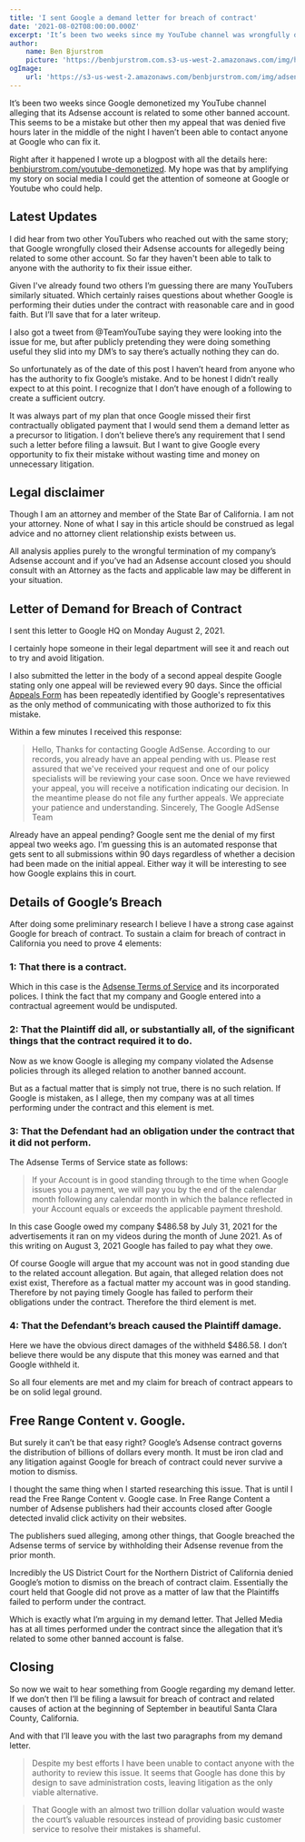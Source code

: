 ```yaml
---
title: 'I sent Google a demand letter for breach of contract'
date: '2021-08-02T08:00:00.000Z'
excerpt: 'It’s been two weeks since my YouTube channel was wrongfully demonetized. Despite my best efforts I haven’t been able to reach anyone who can fix Google’s mistake.'
author:
    name: Ben Bjurstrom
    picture: 'https://benbjurstrom.com.s3-us-west-2.amazonaws.com/img/headshot.jpg'
ogImage:
    url: 'https://s3-us-west-2.amazonaws.com/benbjurstrom.com/img/adsense/2021-08-02-demand-letter.png'
---
```


<YouTube url="https://www.youtube.com/embed/jmCeNh8eKhk" />

It’s been two weeks since Google demonetized my YouTube channel alleging that its Adsense account is related to some other banned account. This seems to be a mistake but other then my appeal that was denied five hours later in the middle of the night I haven’t been able to contact anyone at Google who can fix it. 

Right after it happened I wrote up a blogpost with all the details here: [benbjurstrom.com/youtube-demonetized](https://benbjurstrom.com/youtube-demonetized). My hope was that by amplifying my story on social media I could get the attention of someone at Google or Youtube who could help.

## Latest Updates
I did hear from two other YouTubers who reached out with the same story; that Google wrongfully closed their Adsense accounts for allegedly being related to some other account. So far they haven't been able to talk to anyone with the authority to fix their issue either.

Given I've already found two others I’m guessing there are many YouTubers similarly situated. Which certainly raises questions about whether Google is performing their duties under the contract with reasonable care and in good faith. But I’ll save that for a later writeup.

I also got a tweet from @TeamYouTube saying they were looking into the issue for me, but after publicly pretending they were doing something useful they slid into my DM’s to say there’s actually nothing they can do.

<Tweet tweetId="1418112582418722816"/>

So unfortunately as of the date of this post I haven’t heard from anyone who has the authority to fix Google’s mistake. And to be honest I didn’t really expect to at this point. I recognize that I don’t have enough of a following to create a sufficient outcry.

It was always part of my plan that once Google missed their first contractually obligated payment that I would send them a demand letter as a precursor to litigation. I don’t believe there’s any requirement that I send such a letter before filing a lawsuit. But I want to give Google every opportunity to fix their mistake without wasting time and money on unnecessary litigation.

## Legal disclaimer
Though I am an attorney and member of the State Bar of California. I am not your attorney. None of what I say in this article should be construed as legal advice and no attorney client relationship exists between us.

All analysis applies purely to the wrongful termination of my company’s Adsense account and if you’ve had an Adsense account closed you should consult with an Attorney as the facts and applicable law may be different in your situation.

## Letter of Demand for Breach of Contract

I sent this letter to Google HQ on Monday August 2, 2021.

<Pdf url="https://s3-us-west-2.amazonaws.com/benbjurstrom.com/img/adsense/2021-08-02-demand-letter.pdf" id="demandletter"/>

I certainly hope someone in their legal department will see it and reach out to try and avoid litigation. 

I also submitted the letter in the body of a second appeal despite Google stating only one appeal will be reviewed every 90 days. Since the official [Appeals Form](https://support.google.com/adsense/contact/policy_disabled_appeal) has been repeatedly identified by Google's representatives as the only method of communicating with those authorized to fix this mistake.

<ImageModal url="https://s3-us-west-2.amazonaws.com/benbjurstrom.com/img/adsense/2021-08-03-second-appeal.png" title="Second appeal"
subtitle="2021-08-03 11:46 AM PDT"/>

Within a few minutes I received this response:
> Hello, Thanks for contacting Google AdSense. According to our records, you already have an appeal pending with us. Please rest assured that we've received your request and one of our policy specialists will be reviewing your case soon. Once we have reviewed your appeal, you will receive a notification indicating our decision. In the meantime please do not file any further appeals. We appreciate your patience and understanding. Sincerely, The Google AdSense Team

<ImageModal url="https://s3-us-west-2.amazonaws.com/benbjurstrom.com/img/adsense/2021-08-03-second-appeal-response.png" title="Response to second appeal"
subtitle="2021-08-03 11:53 AM PDT"/>

Already have an appeal pending? Google sent me the denial of my first appeal two weeks ago. I'm guessing this is an automated response that gets sent to all submissions within 90 days regardless of whether a decision had been made on the initial appeal. Either way it will be interesting to see how Google explains this in court.

## Details of Google’s Breach
After doing some preliminary research I believe I have a strong case against Google for breach of contract. To sustain a claim for breach of contract in California you need to prove 4 elements:

### 1:  That there is a contract.

Which in this case is the [Adsense Terms of Service](https://www.google.com/adsense/new/localized-terms) and its incorporated polices. I think the fact that my company and Google entered into a contractual agreement would be undisputed.

### 2: That the Plaintiff did all, or substantially all, of the significant things that the contract required it to do.

Now as we know Google is alleging my company violated the Adsense policies through its alleged relation to another banned account.

But as a factual matter that is simply not true, there is no such relation.  If Google is mistaken, as I allege, then my company was at all times performing under the contract and this element is met.

### 3:  That the Defendant had an obligation under the contract that it did not perform.

The Adsense Terms of Service state as follows:

> If your Account is in good standing through to the time when Google issues you a payment, we will pay you by the end of the calendar month following any calendar month in which the balance reflected in your Account equals or exceeds the applicable payment threshold.

In this case Google owed my company $486.58 by July 31, 2021 for the advertisements it ran on my videos during the month of June 2021. As of this writing on August 3, 2021 Google has failed to pay what they owe.

Of course Google will argue that my account was not in good standing due to the related account allegation. But again, that alleged relation does not exist exist, Therefore as a factual matter my account was in good standing. Therefore by not paying timely Google has failed to perform their obligations under the contract. Therefore the third element is met.

### 4: That the Defendant’s breach caused the Plaintiff damage.

Here we have the obvious direct damages of the withheld $486.58. I don’t believe there would be any dispute that this money was earned and that Google withheld it.

So all four elements are met and my claim for breach of contract appears to be on solid legal ground.

##  Free Range Content v. Google.
But surely it can’t be that easy right? Google’s Adsense contract governs the distribution of billions of dollars every month. It must be iron clad and any litigation against Google for breach of contract could never survive a motion to dismiss.

I thought the same thing when I started researching this issue. That is until I read the Free Range Content v. Google case. In Free Range Content a number of Adsense publishers had their accounts closed after Google detected invalid click activity on their websites.

The publishers sued alleging, among other things, that Google breached the Adsense terms of service by withholding their Adsense revenue from the prior month.

<Pdf url="https://cases.justia.com/federal/district-courts/california/candce/5:2014cv02329/277540/116/0.pdf?ts=1463217446" id="motion"/>


Incredibly the US District Court for the Northern District of California denied Google’s motion to dismiss on the breach of contract claim. Essentially the court held that Google did not prove as a matter of law that the Plaintiffs failed to perform under the contract.

Which is exactly what I’m arguing in my demand letter. That Jelled Media has at all times performed under the contract since the allegation that it’s related to some other banned account is false.

## Closing
So now we wait to hear something from Google regarding my demand letter. If we don’t then I’ll be filing a lawsuit for breach of contract and related causes of action at the beginning of September in beautiful Santa Clara County, California.

And with that I’ll leave you with the last two paragraphs from my demand letter.

> Despite my best efforts I have been unable to contact anyone with the authority to review this issue. It seems that Google has done this by design to save administration costs, leaving litigation as the only viable alternative.

> That Google with an almost two trillion dollar valuation would waste the court’s valuable resources instead of providing basic customer service to resolve their mistakes is shameful.

